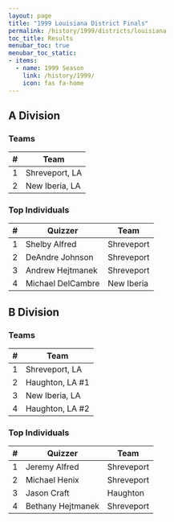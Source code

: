 ```yaml
---
layout: page
title: "1999 Louisiana District Finals"
permalink: /history/1999/districts/louisiana
toc_title: Results
menubar_toc: true
menubar_toc_static:
- items:
  - name: 1999 Season
    link: /history/1999/
    icon: fas fa-home
---
```


## A Division

### Teams

|    # | Team           |
| ---: | -------------- |
|    1 | Shreveport, LA |
|    2 | New Iberia, LA |

### Top Individuals

|    # | Quizzer           | Team       |
| ---: | ----------------- | ---------- |
|    1 | Shelby Alfred     | Shreveport |
|    2 | DeAndre Johnson   | Shreveport |
|    3 | Andrew Hejtmanek  | Shreveport |
|    4 | Michael DelCambre | New Iberia |

## B Division

### Teams

|    # | Team            |
| ---: | --------------- |
|    1 | Shreveport, LA  |
|    2 | Haughton, LA #1 |
|    3 | New Iberia, LA  |
|    4 | Haughton, LA #2 |

### Top Individuals

|    # | Quizzer           | Team       |
| ---: | ----------------- | ---------- |
|    1 | Jeremy Alfred     | Shreveport |
|    2 | Michael Henix     | Shreveport |
|    3 | Jason Craft       | Haughton   |
|    4 | Bethany Hejtmanek | Shreveport |

